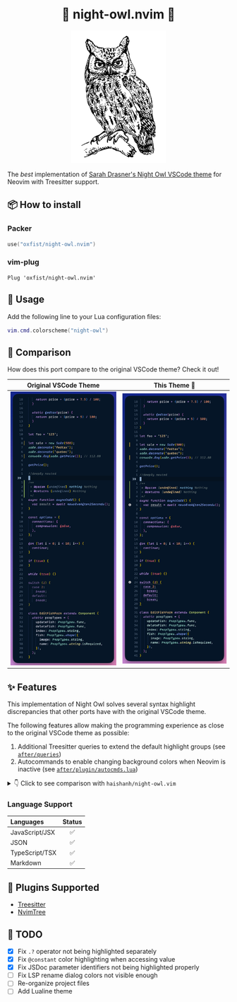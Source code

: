 <div align="center">
    <h1>🦉 night-owl.nvim 🌌</h1>
</div>

<div align="center">
    <img src="img/dark_logo.png" height="300" alt="Logo" />
</div>

The _best_ implementation of
[Sarah Drasner's Night Owl VSCode theme](https://github.com/sdras/night-owl-vscode-theme)
for Neovim with Treesitter support.

## 📦 How to install

### Packer

```lua
use("oxfist/night-owl.nvim")
```

### vim-plug

```vim
Plug 'oxfist/night-owl.nvim'
```

## 🎨 Usage

Add the following line to your Lua configuration files:

```lua
vim.cmd.colorscheme("night-owl")
```

## 🔎 Comparison

How does this port compare to the original VSCode theme? Check it out!

| Original VSCode Theme                                                        | This Theme 🤩                                                              |
| ---------------------------------------------------------------------------- | -------------------------------------------------------------------------- |
| <img src="./img/vscode.png" alt="Screenshot of VSCode theme" width="1062" /> | <img src="./img/neovim.png" alt="Screenshot of this theme" width="1078" /> |

## ✨ Features

This implementation of Night Owl solves several syntax highlight discrepancies
that other ports have with the original VSCode theme.

The following features allow making the programming experience as close to the
original VSCode theme as possible:

1. Additional Treesitter queries to extend the default highlight groups (see
   [`after/queries`](./after/queries))
2. Autocommands to enable changing background colors when Neovim is inactive
   (see [`after/plugin/autocmds.lua`](./after/plugin/autocmds.lua))

<details>
    <summary>👇 Click to see comparison with <code>haishanh/night-owl.vim</code></summary>

| [haishanh/night-owl.vim](https://github.com/haishanh/night-owl.vim)             | This Theme                                                                 |
| ------------------------------------------------------------------------------- | -------------------------------------------------------------------------- |
| <img src="./img/haishanh.png" alt="Screenshot of haishanh theme" width="900" /> | <img src="./img/neovim.png" alt="Screenshot of this theme" width="1014" /> |

With Treesitter installed you can see the overall look and feel is significantly
different:

- Different colors for several keywords like `let`, `const`, `async`,
  `function`, etc. Same happens for class names `EditFishForm` and `Sale`.
- Italics _not_ applied anywhere except for comments.
- Italics _incorrectly_ applied to JSDoc keywords `@param` and `@returns`.
  <br />

</details>

### Language Support

<div align="center">

| Languages      | Status |
| :------------- | :----: |
| JavaScript/JSX |   ✅   |
| JSON           |   ✅   |
| TypeScript/TSX |   ✅   |
| Markdown       |   ✅   |

</div>

## 🧩 Plugins Supported

- [Treesitter](https://github.com/nvim-treesitter/nvim-treesitter)
- [NvimTree](https://github.com/nvim-tree/nvim-tree.lua)

## 📝 TODO

- [x] Fix `.?` operator not being highlighted separately
- [x] Fix `@constant` color highlighting when accessing value
- [x] Fix JSDoc parameter identifiers not being highlighted properly
- [ ] Fix LSP rename dialog colors not visible enough
- [ ] Re-organize project files
- [ ] Add Lualine theme
